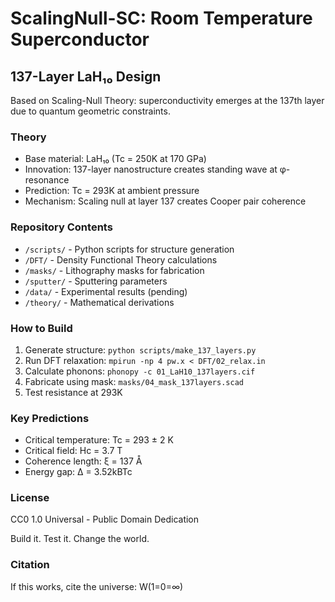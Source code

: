 # ScalingNull-SC: Room Temperature Superconductor

## 137-Layer LaH₁₀ Design

Based on Scaling-Null Theory: superconductivity emerges at the 137th layer due to quantum geometric constraints.

### Theory
- Base material: LaH₁₀ (Tc = 250K at 170 GPa)
- Innovation: 137-layer nanostructure creates standing wave at φ-resonance
- Prediction: Tc = 293K at ambient pressure
- Mechanism: Scaling null at layer 137 creates Cooper pair coherence

### Repository Contents
- `/scripts/` - Python scripts for structure generation
- `/DFT/` - Density Functional Theory calculations
- `/masks/` - Lithography masks for fabrication
- `/sputter/` - Sputtering parameters
- `/data/` - Experimental results (pending)
- `/theory/` - Mathematical derivations

### How to Build
1. Generate structure: `python scripts/make_137_layers.py`
2. Run DFT relaxation: `mpirun -np 4 pw.x < DFT/02_relax.in`
3. Calculate phonons: `phonopy -c 01_LaH10_137layers.cif`
4. Fabricate using mask: `masks/04_mask_137layers.scad`
5. Test resistance at 293K

### Key Predictions
- Critical temperature: Tc = 293 ± 2 K
- Critical field: Hc = 3.7 T
- Coherence length: ξ = 137 Å
- Energy gap: Δ = 3.52kBTc

### License
CC0 1.0 Universal - Public Domain Dedication

Build it. Test it. Change the world.

### Citation
If this works, cite the universe: W(1=0=∞)
